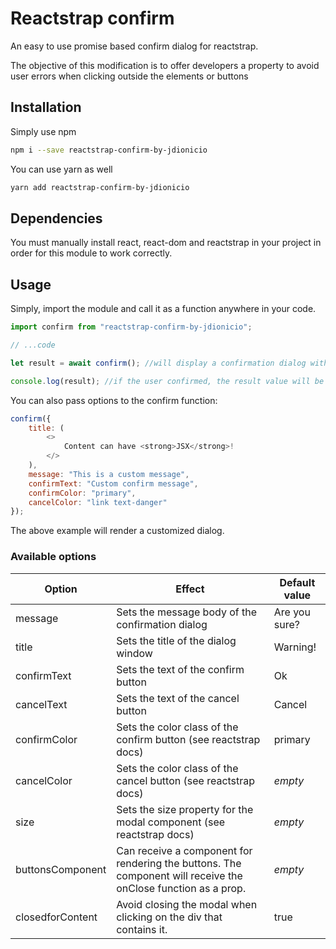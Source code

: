 # Reactstrap confirm 


An easy to use promise based confirm dialog for reactstrap.

The objective of this modification is to offer developers a property to avoid user errors when clicking outside the elements or buttons


## Installation

Simply use npm

```bash
npm i --save reactstrap-confirm-by-jdionicio
```

You can use yarn as well

```bash
yarn add reactstrap-confirm-by-jdionicio
```

## Dependencies

You must manually install react, react-dom and reactstrap in your project in order for this module to work correctly.

## Usage

Simply, import the module and call it as a function anywhere in your code.

```javascript
import confirm from "reactstrap-confirm-by-jdionicio";

// ...code

let result = await confirm(); //will display a confirmation dialog with default settings

console.log(result); //if the user confirmed, the result value will be true, false otherwhise
```

You can also pass options to the confirm function:

```javascript
confirm({
    title: (
        <>
            Content can have <strong>JSX</strong>!
        </>
    ),
    message: "This is a custom message",
    confirmText: "Custom confirm message",
    confirmColor: "primary",
    cancelColor: "link text-danger"
});
```

The above example will render a customized dialog.

### Available options

| Option           | Effect                                                                                                        | Default value |
| ---------------- | ------------------------------------------------------------------------------------------------------------- | ------------- |
| message          | Sets the message body of the confirmation dialog                                                              | Are you sure? |
| title            | Sets the title of the dialog window                                                                           | Warning!      |
| confirmText      | Sets the text of the confirm button                                                                           | Ok            |
| cancelText       | Sets the text of the cancel button                                                                            | Cancel        |
| confirmColor     | Sets the color class of the confirm button (see reactstrap docs)                                              | primary       |
| cancelColor      | Sets the color class of the cancel button (see reactstrap docs)                                               | _empty_       |
| size             | Sets the size property for the modal component (see reactstrap docs)                                          | _empty_       |
| buttonsComponent | Can receive a component for rendering the buttons. The component will receive the onClose function as a prop. | _empty_       |
| closedforContent | Avoid closing the modal when clicking on the div that contains it. | true       |
